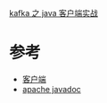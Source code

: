 [kafka 之 java 客户端实战](http://gitlab.nse.cn/yangdw/java-action/tree/master/kafka-action)

# 参考

- [客户端](https://cwiki.apache.org/confluence/display/KAFKA/Clients)
- [apache javadoc](https://kafka.apache.org/23/javadoc/index.html)
